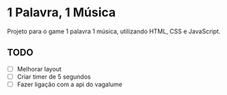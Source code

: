 # 1 Palavra, 1 Música
Projeto para o game 1 palavra 1 música, utilizando HTML, CSS e JavaScript.

## TODO

- [ ] Melhorar layout
- [ ] Criar timer de 5 segundos
- [ ] Fazer ligação com a api do vagalume
